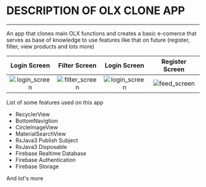 # DESCRIPTION OF OLX CLONE APP
---

An app that clones main OLX functions and creates a basic e-comerce that serves as base of knowledge to use features like that on future (register, filter, view products and lots more)


Login Screen                         |    Filter Screen                    |              Login Screen            |  Register Screen         |
:-----------------------------------:|:-----------------------------------:| :-----------------------------------: | :-----------------------------------: 
![login_screen](https://firebasestorage.googleapis.com/v0/b/olx-clone-a061c.appspot.com/o/github%2F1home.png?alt=media&token=c332be46-8c75-44aa-9ad7-9d28c9dabfbb)                  |  ![filter_screen](https://firebasestorage.googleapis.com/v0/b/olx-clone-a061c.appspot.com/o/github%2F2filtro.png?alt=media&token=44cee04f-e4bb-4c1f-a62e-a1bf28fa400e)          | ![login_screen](https://firebasestorage.googleapis.com/v0/b/olx-clone-a061c.appspot.com/o/github%2F3login.png?alt=media&token=6108614c-1be3-4725-b0c5-21b17a7ca170) |  ![feed_screen](https://firebasestorage.googleapis.com/v0/b/instagram-clone-aebe5.appspot.com/o/images%2Fgithub-readme%2Ffeed_screen.png?alt=media&token=a5e968ed-d1a6-48ab-9bc8-b6cd9dcd4a32)



List of some features used on this app

* RecyclerView
* BottomNavigtion
* CircleImageView
* MaterialSearchView
* RxJava3 Publish Subject
* RxJava3 Disposable
* Firebase Realtime Database
* Firebase Authentication
* Firebase Storage

And lot's more

